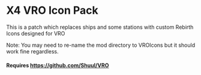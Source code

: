 # X4 VRO Icon Pack
This is a patch which replaces ships and some stations with custom Rebirth Icons designed for VRO

Note: You may need to re-name the mod directory to VROIcons but it should work fine regardless.
#### Requires https://github.com/Shuul/VRO

